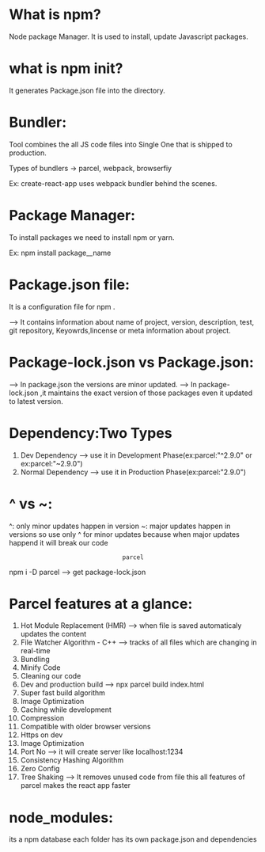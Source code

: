 # What is npm?
Node package Manager.
It is used to install, update Javascript packages.

# what is npm init?
It generates Package.json file into the directory. 

# Bundler:
Tool combines the all JS code files into Single One that is shipped to production.

Types of bundlers -> parcel, webpack, browserfiy

Ex: create-react-app uses webpack bundler behind the scenes.

# Package Manager:
To install packages we need to install npm or yarn.

Ex: npm install package__name

# Package.json file:
It is a configuration file for npm .

--> It contains information about name of project, version, description, test, git repository, Keyowrds,lincense or meta information about project.

# Package-lock.json vs Package.json:
--> In package.json the versions are minor updated.
--> In package-lock.json ,it maintains the exact version of those packages even it updated to latest version.

# Dependency:Two Types

1. Dev Dependency --> use it in Development Phase(ex:parcel:"^2.9.0" or ex:parcel:"~2.9.0")
2. Normal Dependency --> use it in Production Phase(ex:parcel:"2.9.0")

# ^ vs ~:

^: only minor updates happen in version
~: major updates happen in versions
so use only ^ for minor updates because when major updates happend it will break our code

                                    parcel
npm i -D parcel --> get package-lock.json

# Parcel features at a glance:
1. Hot Module Replacement (HMR) --> when file is saved automaticaly updates the content
2. File Watcher Algorithm - C++ --> tracks of all files which are changing in real-time
3. Bundling
4. Minify Code
5. Cleaning our code
6. Dev and production build --> npx parcel build index.html
7. Super fast build algorithm
8. Image Optimization
9. Caching while development
10. Compression
11. Compatible with older browser versions
12. Https on dev 
13. Image Optimization
14. Port No --> it will create server like localhost:1234
15. Consistency Hashing Algorithm
16. Zero Config
17. Tree Shaking --> It removes unused code from file
this all features of parcel makes the react app faster

# node_modules:
its a npm database
each folder has its own package.json and dependencies
